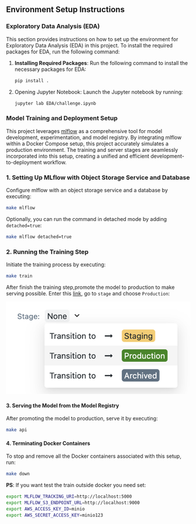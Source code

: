 ## Environment Setup Instructions
### Exploratory Data Analysis (EDA)
This section provides instructions on how to set up the environment for Exploratory Data Analysis (EDA) in this project. To install the required packages for EDA, run the following command:

1. **Installing Required Packages**: Run the following command to install the necessary packages for EDA:
    ```bash
    pip install .
    ```

2. Opening Jupyter Notebook: Launch the Jupyter notebook by running:

    ```bash
    jupyter lab EDA/challenge.ipynb
    ```

### Model Training and Deployment Setup
This project leverages [mlflow](https://mlflow.org/) as a comprehensive tool for model development, experimentation, and model registry. By integrating mlflow within a Docker Compose setup, this project accurately simulates a production environment. The training and server stages are seamlessly incorporated into this setup, creating a unified and efficient development-to-deployment workflow.

### 1. Setting Up MLflow with Object Storage Service and Database

Configure mlflow with an object storage service and a database by executing:

```bash
make mlflow
```

Optionally, you can run the command in detached mode by adding `detached=true`:

```bash
make mlflow detached=true
```

### 2. Running the Training Step
Initiate the training process by executing:
```bash
make train
```
After finish the training step,promote the model to production to make serving possible. Enter this [link](http://localhost:5000/#/models/BreastCancerModel/versions/1), go to `stage` and choose `Production`:

![Alt text](image/model_stage.png)


#### 3. Serving the Model from the Model Registry
After promoting the model to production, serve it by executing:


```bash
make api
```

#### 4. Terminating Docker Containers

To stop and remove all the Docker containers associated with this setup, run:

```bash
make down
```


**PS**: If you want test the train outside docker you need set:
```bash
export MLFLOW_TRACKING_URI=http://localhost:5000
export MLFLOW_S3_ENDPOINT_URL=http://localhost:9000
export AWS_ACCESS_KEY_ID=minio
export AWS_SECRET_ACCESS_KEY=minio123
```
